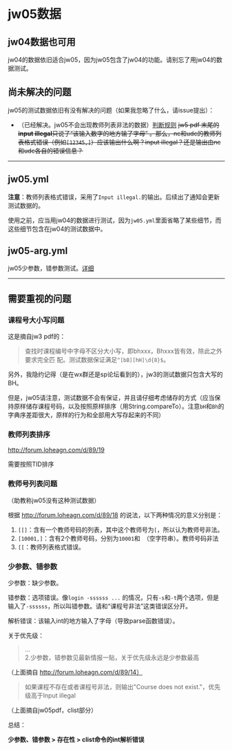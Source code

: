 # jw05数据

## jw04数据也可用
jw04的数据依旧适合jw05，因为jw05包含了jw04的功能。请别忘了用jw04的数据测试。

## 尚未解决的问题
jw05的测试数据依旧有没有解决的问题（如果我忽略了什么，请issue提出）：

- （已经解决。jw05不会出现教师列表非法的数据）[判断规则](#教师号列表问题) ~~jw5 pdf 末尾的**input illegal**只说了“该输入数字的地方输了字母” 。那么，nc和udc的教师列表格式错误（例如`[12345,]`）应该输出什么啊？input illegal？还是输出由nc和udc各自的错误信息？~~

---

## jw05.yml
**注意**：教师列表格式错误，采用了`Input illegal.`的输出。后续出了通知会更新测试数据的。

使用之前，应当用jw04的数据进行测试，因为`jw05.yml`里面省略了某些细节，而这些细节包含在jw04的测试数据中。

## jw05-arg.yml
jw05少参数，错参数测试。[详细](#少参数、错参数)


---

## 需要重视的问题

### 课程号大小写问题

这是摘自jw3 pdf的：
> 查找时课程编号中字⺟不区分⼤⼩写，即bhxxx，Bhxxx皆有效，除此之外要求完全匹
配。测试数据保证满⾜`^[bB][hH]\d{8}$`。

另外，我隐约记得（是在wx群还是sp论坛看到的），jw3的测试数据只包含大写的BH。

但是，jw05请注意，测试数据不会有保证，并且请仔细考虑储存的方式（应当保持原样储存课程号码，以及按照原样排序（用String.compareTo）。注意`bH`和`Bh`的字典序差距很大，原样的行为和全部用大写存起来的不同）

### 教师列表排序
http://forum.loheagn.com/d/89/19

需要按照TID排序

### 教师号列表问题

（助教称jw05没有这种测试数据）

根据 http://forum.loheagn.com/d/89/18 的说法，以下两种情况的意义分别是：
1. `[[]`：含有一个教师号码的列表，其中这个教师号为`[`，所以认为教师号非法。
2. `[10001,]`：含有2个教师号码，分别为`10001`和` `（空字符串）。教师号码非法
3. `[[`：教师列表格式错误。


### 少参数、错参数
少参数：缺少参数。

错参数：选项错误。像`login -ssssss ...` 的情况，只有`-s`和`-t`两个选项，但是输入了`-ssssss`，所以叫错参数。请和“课程号非法”这类错误区分开。

解析错误：该输入int的地方输入了字母（导致parse函数错误）。

关于优先级：

> ...  
> 2.少参数，错参数见最新情报一贴，关于优先级永远是少参数最高

（上面摘自 http://forum.loheagn.com/d/89/14）


> 如果课程不存在或者课程号⾮法，则输出"Course does not exist."，优先级⾼于Input illegal

（上面摘自jw05pdf，clist部分）

总结：

**少参数、错参数 > 存在性 > clist命令的int解析错误**